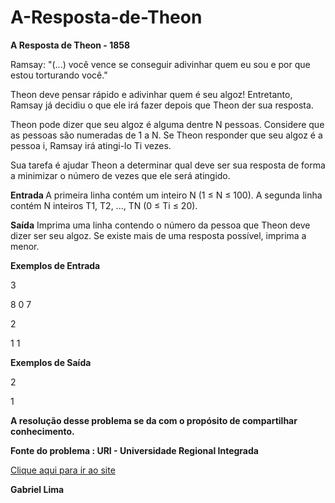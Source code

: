 # A-Resposta-de-Theon

<b> A Resposta de Theon - 1858 </b>

Ramsay: "(...) você vence se conseguir adivinhar quem eu sou e por que estou torturando você."

Theon deve pensar rápido e adivinhar quem é seu algoz! Entretanto, Ramsay já decidiu o que ele irá fazer depois que Theon der sua resposta.

Theon pode dizer que seu algoz é alguma dentre N pessoas. Considere que as pessoas são numeradas de 1 a N. Se Theon responder que seu algoz é a pessoa i, Ramsay irá atingi-lo Ti vezes.

Sua tarefa é ajudar Theon a determinar qual deve ser sua resposta de forma a minimizar o número de vezes que ele será atingido.

<b> Entrada </b>
A primeira linha contém um inteiro N (1 ≤ N ≤ 100). A segunda linha contém N inteiros T1, T2, ..., TN (0 ≤ Ti ≤ 20).

<b>Saída</b>
Imprima uma linha contendo o número da pessoa que Theon deve dizer ser seu algoz. Se existe mais de uma resposta possível, imprima a menor.

<b>Exemplos de Entrada</b>

<p>3</p>
<p>8 0 7</p>
<p>2</p>
<p>1 1</p>

<b>Exemplos de Saída</b>

<p>2</p>
<p>1</p>

<b>A resolução desse problema se da com o propósito de compartilhar conhecimento.</b>

<b>Fonte do problema : URI - Universidade Regional Integrada</b>

<a href = https://www.urionlinejudge.com.br/judge/pt/problems/view/1858 > Clique aqui para ir ao site</a>
<p><b>Gabriel Lima</b></p>